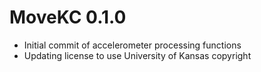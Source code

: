 # MoveKC 0.1.0
* Initial commit of accelerometer processing functions
* Updating license to use University of Kansas copyright
